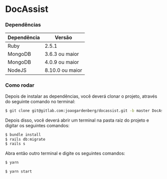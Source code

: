 # DocAssist

### Dependências
| Dependência | Versão |
| ----------- | ------ |
| Ruby | 2.5.1 |
| MongoDB | 3.6.3 ou maior |
| MongoDB | 4.0.9 ou maior |
| NodeJS | 8.10.0 ou maior |

### Como rodar
Depois de instalar as dependências, você deverá clonar o projeto, através do seguinte comando no terminal:
```sh
$ git clone git@gitlab.com:joaogardenberg/docassist.git -b master DocAssist
```
Depois disso, você deverá abrir um terminal na pasta raiz do projeto e digitar os seguintes comandos:
```sh
$ bundle install
$ rails db:migrate
$ rails s
```
Abra então outro terminal e digite os seguintes comandos:
```sh
$ yarn
```
```sh
$ yarn start
```
